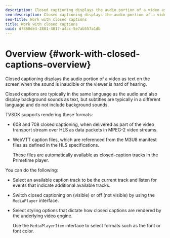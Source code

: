 ```yaml
---
description: Closed captioning displays the audio portion of a video as text on the screen when the sound is inaudible or the viewer is hard of hearing.
seo-description: Closed captioning displays the audio portion of a video as text on the screen when the sound is inaudible or the viewer is hard of hearing.
seo-title: Work with closed captions
title: Work with closed captions
uuid: d7860de4-2881-4817-a4cc-5e7ab557a1db
---
```


# Overview {#work-with-closed-captions-overview}

Closed captioning displays the audio portion of a video as text on the screen when the sound is inaudible or the viewer is hard of hearing.

Closed captions are typically in the same language as the audio and also display background sounds as text, but subtitles are typically in a different language and do not include background sounds.

TVSDK supports rendering these formats:

* 608 and 708 closed captioning, when delivered as part of the video transport stream over HLS as data packets in MPEG-2 video streams. 
* WebVTT caption files, which are referenced from the M3U8 manifest files as defined in the HLS specifications.

  These files are automatically available as closed-caption tracks in the Primetime player.

You can do the following:

* Select an available caption track to be the current track and listen for events that indicate additional available tracks. 
* Switch closed captioning on (visible) or off (not visible) by using the `MediaPlayer` interface. 
* Select styling options that dictate how closed captions are rendered by the underlying video engine.

  Use the `MediaPlayerItem` interface to select formats such as the font or font color.